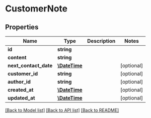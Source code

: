 # CustomerNote

## Properties
Name | Type | Description | Notes
------------ | ------------- | ------------- | -------------
**id** | **string** |  | 
**content** | **string** |  | 
**next_contact_date** | [**\DateTime**](\DateTime.md) |  | [optional] 
**customer_id** | **string** |  | [optional] 
**author_id** | **string** |  | [optional] 
**created_at** | [**\DateTime**](\DateTime.md) |  | [optional] 
**updated_at** | [**\DateTime**](\DateTime.md) |  | [optional] 

[[Back to Model list]](../README.md#documentation-for-models) [[Back to API list]](../README.md#documentation-for-api-endpoints) [[Back to README]](../README.md)


